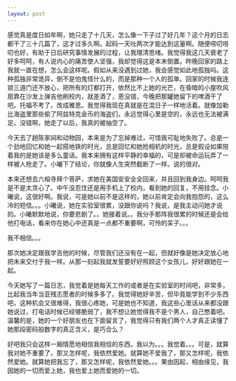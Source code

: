 ```yaml
---
layout: post
---
```


感觉真是度日如年啊，她只走了十几天，怎么像一下子过了好几年？这个月的日志都干了三十几篇了，这才过多久啊。起码一天吐两次才能达到这量啊。随便唠叨唠叨也好，有助于日后研究事情发展的过程，让我理清思绪。我觉得我这几天衰老了好多呵呵，有人说内心的痛苦使人坚强，我却觉得这是本末倒置。昨晚回家的路上我就一直在想，怎么会这样呢。假如从来没遇到过她，我会感觉如此地孤独吗。这种孤独非常诡异，倒不是怕鬼怪什么的，而是那种一个人的孤单。回家的时候我连锁三道门还不放心，把所有的灯都打开，依然比不上她的光芒，在昏暗的小屋吹风扇靠在沙发上弹吉他刷校内，就差酒了，恩没错，今晚把那罐她留下的啤酒干了吧。托福不考了，改成雅思。我觉得我现在真就是在混日子一样地活着。就像加勒比海盗里那些偷了阿兹特克金币的海盗们，永远觉得心里是空的，永远也无法被满足。没错啊，她走了以后，我真的被抽空了。

今天去了趟陈家祠和动物园，本来是为了忘掉难过，可惜我可耻地失败了。总是一个劲地回忆和她一起搭地铁的时光，总是回忆和她抢相机的时光，总是假设如果陪着我的是她该是多么童话。我本来拥有这样平静的幸福的，可是却被命运玩弄了一样被人抢走了。小曦下了结论，你就像人生突然截断了一样。说的很对。

本来还想去六榕寺拜个菩萨，求她在美国安安全全回来，并且回到我身边。呵呵我是不是太贪心了。中午没忍住还是用手机上了校内，看到她的回复，不用挂念。小曦说，这很好啊。我说，可是她以前不是这样的，她以前肯定会向我抱怨的，这么冷的短信。。。小曦说，她在实验室很累，没跟你说吗？我说，是我主动问她才说的。小曦默默地说，你要悲剧了。。她接着说。。我分手那阵我很累的时候还是会给他打电话，看来你在她心中还真是一点都不重要啊，可怜的呆子。。。

我不相信。。。

那次她决定跟我学吉他的时候，尽管我们还没有在一起，但就好像是她决定放心地把未来交付于我一样。从那一刻起我就发誓要好好照顾这个女孩儿，好好跟她在一起。

今天她写了一篇日志，我觉着是她每天工作的或者是在实验室的时间吧，非常多，比起我当年当亚残志愿者的时候多多了。我觉得她好辛苦，但毕竟能学到不少东西吧，这种机会又很难得，我很心疼她，可是她也不知道，我这些心里话从来都没跟她说过，打电话时候已经够脆弱了，我不想让她觉得我不是个男人，自己憋着吧。温馨的是，她的一个好朋友也在下面留言了，我觉得只有我们两个人才真正读懂了她那段密码般数字的真正含义，是巧合么？

好吧我只会这样一厢情愿地相信我相信的东西。我以为。。。我觉着。。。可是，就算我对她不重要了，那又怎样呢，我依然爱她。就算她不爱我了，那又怎样呢，我依然爱她。就算她把我忘了，那又怎样呢，我依然爱她。。。果由因起，相由缘见，我因她的一切而爱上她，我也爱上她而爱她的一切。
